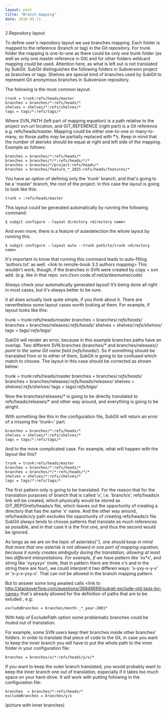 ```yaml
---
layout: post
title: "Branch mapping"
date: 2016-05-11
---
```


2.Repository layout

To define user's repository layout we use branches mapping.
Each folder is mapped to the reference (branch or tag) in the Git repository. For trunk folder the mapping is one-to-one as there could be only one trunk folder (as well as only one master reference in Git) and for other folders wildcard mapping could be used. Attention here, as what is left out is not translated by SubGit.
SubGit distinguishes the following folders in Subversion project as branches or tags.
Shelves <link to previous post> are special kind of branches used by SubGit to represent Git anonymous branches in Subversion repository. 

The following is the most common layout:

    trunk = trunk:refs/heads/master
    branches = branches/*:refs/heads/*
    shelves = shelves/*:refs/shelves/*
    tags = tags/*:refs/tags/*

Where SVN\_PATH (left part of mapping equation) is a path relative to the project svn.url location, and GIT\_REFERENCE (right part) is a Git reference e.g. refs/heads/master.
Mapping could be either one-to-one or many-to-many, so those paths may be partially replaced with **\***’s.
Keep in mind that the number of aterisks should be equal at right and left side of the mapping. Example as follows:

    branches = branches/*:refs/heads/*
    branches = branches/*/*:refs/heads/*/*
    branches = branches/*/project:refs/heads/*
    branches = branches/feature_*_2015:refs/heads/features/*

You have an option of defining only the 'trunk' branch, and that's going to be a 'master' branch, the root of the project. In this case the layout is going to look like this:
        
    trunk = :refs/heads/master

This layout could be generated automatically by running the following command:

    $ subgit configure --layout directory <directory name>

And even more, there is a feature of autedetection the whole layout by running this:

    $ subgit configure --layout auto --trunk path/to/trunk <directory name>

It's important to know that running this command leads to auto-filling ‘authors.txt’ as well. <link to remote-book 3.3 authors mapping>
This wouldn't work, though, if the branches in SVN were created by copy + svn add. (e.g. like in that repo: svn://svn.code.sf.net/p/desmume/code)

Always check your automatically generated layout! It’s being done all right in most cases, but it's always better to be sure.<br>

It all does actually look quite simple, if you think about it. There are nevertheless some layout cases worth looking at them. For example, if layout looks like this:

   trunk = trunk:refs/heads/master
   branches = branches/*:refs/heads/*
   branches = branches/releases/*:refs/heads/*
   shelves = shelves/*:refs/shelves/*
   tags = tags/*:refs/tags/*

SubGit will render an error, because in this example branches paths have an overlap. Two different SVN branches (branches/* and branches/releases/*)  point to the same Git name field (refs/heads/*). So if something should be translated from or to either of them, SubGIt is going to be confused which match to choose. The layout in this case should be corrected as shown below:

   trunk = trunk:refs/heads/master
   branches = branches/*:refs/heads/*
   branches = branches/releases/*:refs/heads/releases/*
   shelves = shelves/*:refs/shelves/*
   tags = tags/*:refs/tags/*

Now the branches/releases/* is going to be directly translated to refs/heads/releases/* and other way around, and everything is going to be alright.


With something like this in the configuration file, SubGit will return an error of a missing the 'trunk=' part.
    
    branches = branches/*:refs/heads/*
    shelves = shelves/*:refs/shelves/*
    tags = tags/*:refs/tags/*

And to the more complicated case. For example, what will happen with the layout like this? 
    
    trunk = trunk:refs/heads/master
    branches = branches/*:refs/heads/*
    branches = branches/*/*:refs/heads/*/*
    shelves = shelves/*:refs/shelves/*
    tags = tags/*:refs/tags/*

The first pattern only is going to be translated. For the reason that for the translation purposes of branch that is called ’x’, i.e. ‘branch/x’, refs/heads/x link will be created, which physically would be stored as GIT_REPO/refs/heads/x file, which leaves out the opportunity of creating a directory that has the same ‘x' name. And the other way around, refs/heads/x/y path excludes the opportunity of creating refs/heads/x file.
SubGit always tends to choose patterns that translate as much references as possible, and in that case it is the first one, and thus the second would be ignored.

As longs as we are on the topic of asterisks(‘*’), one should keep in mind that more that one asterisk is not allowed in one part of mapping equation, because it surely creates ambiguity during the translation, allowing at least two different interpretations. For example, if we have pattern like 'x*x*x', and string like 'xyxyxyx' (note, that in pattern there are three x's and in the string there are four), we could interpret it two differen ways: 'x-yxy-x-y-x' or 'x-y-x-yxy-x'. That can not be allowed in the branch mapping pattern.

But to answer some long awaited calls <link to  http://stackoverflow.com/questions/36848669/subgit-exclude-old-tags-by-name> that's already allowed for the definition of paths that are to be exluded <link to Exclude Path>, e.g:

    excludeBranches = branches/month-_*_year-2001*

With help of ExcludePath option some problematic branches could be muted out of translation.

For example, some SVN users keep their branches inside other branches' folders. 
<picture with folders>
In order to translate that piece of code to the Git, in case you want to keep the inner branch you will have to put the whole path to the inner folder in your configuration file:
    
    branches = branches/x/*:refs/heads/y/x/*

If you want to keep the outer branch translated, you would probably want to keep the inner branch one out of translation, especially if it takes too much space on your hard-drive. It will work with putting following in the configuration file:

    branches  = branches/*:refs/heads/*
    excludeBranches = branches/y/x

(picture with inner branches)

